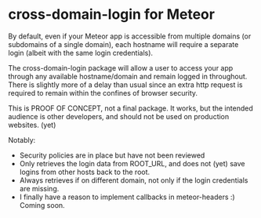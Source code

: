 # cross-domain-login for Meteor

By default, even if your Meteor app is accessible from multiple
domains (or subdomains of a single domain), each hostname will
require a separate login (albeit with the same login credentials).

The cross-domain-login package will allow a user to access your
app through any available hostname/domain and remain logged in
throughout.  There is slightly more of a delay than usual since
an extra http request is required to remain within the confines
of browser security.

This is PROOF OF CONCEPT, not a final package.
It works, but the intended audience is other
developers, and should not be used on production websites.
(yet)

Notably:

* Security policies are in place but have not been reviewed
* Only retrieves the login data from ROOT_URL, and does not
(yet) save logins from other hosts back to the root.
* Always retrieves if on different domain, not only if
the login credentials are missing.
* I finally have a reason to implement callbacks in
meteor-headers :)  Coming soon.

